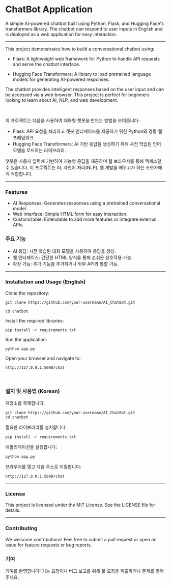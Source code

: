# ChatBot Application

A simple AI-powered chatbot built using Python, Flask, and Hugging
Face's transformers library. The chatbot can respond to user inputs in
English and is deployed as a web application for easy interaction.

________________________________



This project demonstrates how to build a conversational chatbot using:

- Flask: A lightweight web framework for Python to handle API requests
and serve the chatbot interface.

- Hugging Face Transformers: A library to load pretrained language
models for generating AI-powered responses.

The chatbot provides intelligent responses based on the user input and
can be accessed via a web browser. This project is perfect for
beginners looking to learn about AI, NLP, and web development.

<br>



이 프로젝트는 다음을 사용하여 대화형 챗봇을 만드는 방법을 보여줍니다:

- Flask: API 요청을 처리하고 챗봇 인터페이스를 제공하기 위한 Python의 경량 웹 프레임워크.
- Hugging Face Transformers: AI 기반 응답을 생성하기 위해 사전 학습된 언어 모델을 로드하는 라이브러리.

챗봇은 사용자 입력에 기반하여 지능형 응답을 제공하며 웹 브라우저를 통해 액세스할 수 있습니다. 이 프로젝트는 AI, 자연어
처리(NLP), 웹 개발을 배우고자 하는 초보자에게 적합합니다.

________________________________

### Features

* AI Responses: Generates responses using a pretrained conversational model.
* Web Interface: Simple HTML form for easy interaction.
* Customizable: Extendable to add more features or integrate external APIs.

### 주요 기능

* AI 응답: 사전 학습된 대화 모델을 사용하여 응답을 생성.
* 웹 인터페이스: 간단한 HTML 양식을 통해 손쉬운 상호작용 가능.
* 확장 가능: 추가 기능을 추가하거나 외부 API와 통합 가능.

________________________________

### Installation and Usage (English)

Clone the repository:

    git clone https://github.com/your-username/AI_ChatBot.git

    cd chatbot

Install the required libraries:

    pip install -r requirements.txt

Run the application:

    python app.py

Open your browser and navigate to:

    http://127.0.0.1:5000/chat

<br>

### 설치 및 사용법 (Korean)

저장소를 복제합니다:

    git clone https://github.com/your-username/AI_ChatBot.git
    cd chatbot

필요한 라이브러리를 설치합니다:

    pip install -r requirements.txt

애플리케이션을 실행합니다:

    python app.py

브라우저를 열고 다음 주소로 이동합니다:

    http://127.0.0.1:5000/chat

________________________________

### License

This project is licensed under the MIT License. See the LICENSE file
for details.

________________________________

### Contributing

We welcome contributions! Feel free to submit a pull request or open
an issue for feature requests or bug reports.

### 기여

기여를 환영합니다! 기능 요청이나 버그 보고를 위해 풀 요청을 제출하거나 문제를 열어주세요.
